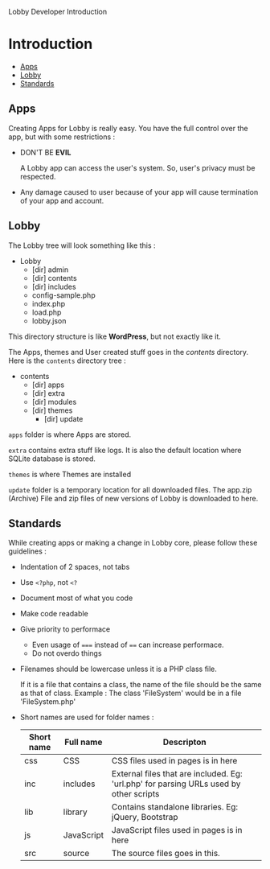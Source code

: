 Lobby Developer Introduction

# Introduction

* [Apps](#section-apps)
* [Lobby](#section-lobb)
* [Standards](#section-standards)

## Apps

Creating Apps for Lobby is really easy. You have the full control over the app, but with some restrictions :

- DON'T BE **EVIL**

  A Lobby app can access the user's system. So, user's privacy must be respected.
- Any damage caused to user because of your app will cause termination of your app and account.

## Lobby

The Lobby tree will look something like this :
- Lobby
	- [dir]  admin
	- [dir]  contents
	- [dir]  includes
	- config-sample.php
	- index.php
	- load.php
	- lobby.json

This directory structure is like **WordPress**, but not exactly like it.

The Apps, themes and User created stuff goes in the _contents_ directory. Here is the `contents` directory tree :

- contents
	- [dir] apps
	- [dir] extra
  - [dir] modules
  - [dir] themes
	- [dir] update

`apps` folder is where Apps are stored.

`extra` contains extra stuff like logs. It is also the default location where SQLite database is stored.

`themes` is where Themes are installed

`update` folder is a temporary location for all downloaded files. The app.zip (Archive) File and zip files of new versions of Lobby is downloaded to here.

## Standards

While creating apps or making a change in Lobby core, please follow these guidelines :

- Indentation of 2 spaces, not tabs
- Use `<?php`, not `<?`
- Document most of what you code
- Make code readable
- Give priority to performace
  
  * Even usage of `===` instead of `==` can increase performace.
  * Do not overdo things
- Filenames should be lowercase unless it is a PHP class file.
  
    If it is a file that contains a class, the name of the file should be the same as that of class.
    Example : The class 'FileSystem' would be in a file 'FileSystem.php'
- Short names are used for folder names :

  | Short name | Full name | Descripton |
  | ----- | ---- | ---- |
  | css | CSS | CSS files used in pages is in here |
  | inc | includes | External files that are included. Eg: 'url.php' for parsing URLs used by other scripts |
  | lib | library | Contains standalone libraries. Eg: jQuery, Bootstrap |
  | js | JavaScript | JavaScript files used in pages is in here |
  | src | source | The source files goes in this. |
